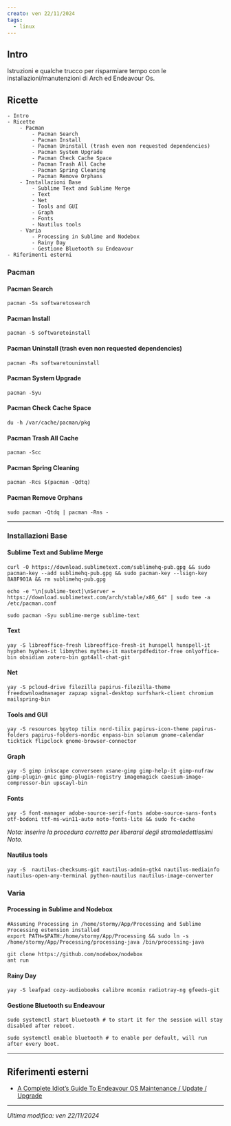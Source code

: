 ```yaml
---
creato: ven 22/11/2024
tags:
  - linux
---
```


## Intro

Istruzioni e qualche trucco per risparmiare tempo con le installazioni/manutenzioni di Arch ed Endeavour Os. 

##  Ricette

```insta-toc
- Intro
- Ricette
    - Pacman
        - Pacman Search
        - Pacman Install
        - Pacman Uninstall (trash even non requested dependencies)
        - Pacman System Upgrade
        - Pacman Check Cache Space
        - Pacman Trash All Cache
        - Pacman Spring Cleaning
        - Pacman Remove Orphans
    - Installazioni Base
        - Sublime Text and Sublime Merge
        - Text
        - Net
        - Tools and GUI
        - Graph
        - Fonts
        - Nautilus tools
    - Varia
        - Processing in Sublime and Nodebox
        - Rainy Day
        - Gestione Bluetooth su Endeavour
- Riferimenti esterni
```

### Pacman

#### Pacman Search

```shell
pacman -Ss softwaretosearch
``` 

#### Pacman Install

```shell
pacman -S softwaretoinstall
``` 


#### Pacman Uninstall (trash even non requested dependencies)

```shell
pacman -Rs softwaretouninstall
```  

#### Pacman System Upgrade

```shell
pacman -Syu
```  

#### Pacman Check Cache Space

```shell
du -h /var/cache/pacman/pkg
```  

#### Pacman Trash All Cache

```shell
pacman -Scc
``` 

#### Pacman Spring Cleaning

```shell
pacman -Rcs $(pacman -Qdtq)
```

#### Pacman Remove Orphans

```shell
sudo pacman -Qtdq | pacman -Rns -

```

---

### Installazioni Base

#### Sublime Text and Sublime Merge

```shell
curl -O https://download.sublimetext.com/sublimehq-pub.gpg && sudo pacman-key --add sublimehq-pub.gpg && sudo pacman-key --lsign-key 8A8F901A && rm sublimehq-pub.gpg

echo -e "\n[sublime-text]\nServer = https://download.sublimetext.com/arch/stable/x86_64" | sudo tee -a /etc/pacman.conf

sudo pacman -Syu sublime-merge sublime-text
```

#### Text

```shell
yay -S libreoffice-fresh libreoffice-fresh-it hunspell hunspell-it hyphen hyphen-it libmythes mythes-it masterpdfeditor-free onlyoffice-bin obsidian zotero-bin gpt4all-chat-git
```

#### Net

```shell
yay -S pcloud-drive filezilla papirus-filezilla-theme freedownloadmanager zapzap signal-desktop surfshark-client chromium mailspring-bin
```

#### Tools and GUI

```shell
yay -S resources bpytop tilix nord-tilix papirus-icon-theme papirus-folders papirus-folders-nordic enpass-bin solanum gnome-calendar ticktick flipclock gnome-browser-connector
```

#### Graph

```shell
yay -S gimp inkscape converseen xsane-gimp gimp-help-it gimp-nufraw gimp-plugin-gmic gimp-plugin-registry imagemagick caesium-image-compressor-bin upscayl-bin
```

#### Fonts

```shell
yay -S font-manager adobe-source-serif-fonts adobe-source-sans-fonts otf-bodoni ttf-ms-win11-auto noto-fonts-lite && sudo fc-cache
```

*Nota: inserire la procedura corretta per liberarsi degli stramaledettissimi Noto.*

#### Nautilus tools

```shell
yay -S  nautilus-checksums-git nautilus-admin-gtk4 nautilus-mediainfo nautilus-open-any-terminal python-nautilus nautilus-image-converter

```

### Varia

#### Processing in Sublime and Nodebox

```shell
#Assuming Processing in /home/stormy/App/Processing and Sublime Processing estension installed
export PATH=$PATH:/home/stormy/App/Processing && sudo ln -s /home/stormy/App/Processing/processing-java /bin/processing-java

git clone https://github.com/nodebox/nodebox
ant run 
```

#### Rainy Day

```shell
yay -S leafpad cozy-audiobooks calibre mcomix radiotray-ng gfeeds-git
```

#### Gestione Bluetooth su Endeavour

```shell
sudo systemctl start bluetooth # to start it for the session will stay disabled after reboot.

sudo systemctl enable bluetooth # to enable per default, will run after every boot.
```

---

## Riferimenti esterni

- [A Complete Idiot’s Guide To Endeavour OS Maintenance / Update / Upgrade](https://forum.endeavouros.com/t/a-complete-idiots-guide-to-endeavour-os-maintenance-update-upgrade/25184)

---

*Ultima modifica: ven 22/11/2024*
